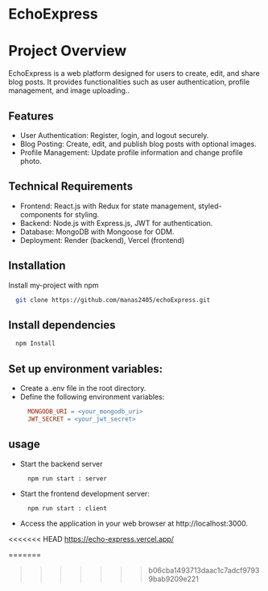 
# EchoExpress

# Project Overview

EchoExpress is a web platform designed for users to create, edit, and share blog posts. It provides functionalities such as user authentication, profile management, and image uploading..


## Features

- User Authentication: Register, login, and logout securely.
- Blog Posting: Create, edit, and publish blog posts with optional images.
- Profile Management: Update profile information and change profile photo.

## Technical Requirements
- Frontend: React.js with Redux for state management,  styled-components for styling.
- Backend: Node.js with Express.js, JWT for authentication.
- Database: MongoDB with Mongoose for ODM.
- Deployment: Render (backend), Vercel (frontend)


## Installation

Install my-project with npm

  ```bash
    git clone https://github.com/manas2405/echoExpress.git
  ```

## Install dependencies
  ```bash
    npm Install
  ```

## Set up environment variables:

  - Create a .env file in the root directory.
  - Define the following environment variables:
    ```makefile
      MONGODB_URI = <your_mongodb_uri>
      JWT_SECRET = <your_jwt_secret>
    ```

## usage

- Start the backend server
    ```arduino
      npm run start : server
    ```
- Start the frontend development server:
    ```arduino
      npm run start : client
    ```
- Access the application in your web browser at http://localhost:3000.

<<<<<<< HEAD
https://echo-express.vercel.app/

=======
>>>>>>> b06cba1493713daac1c7adcf97939bab9209e221

